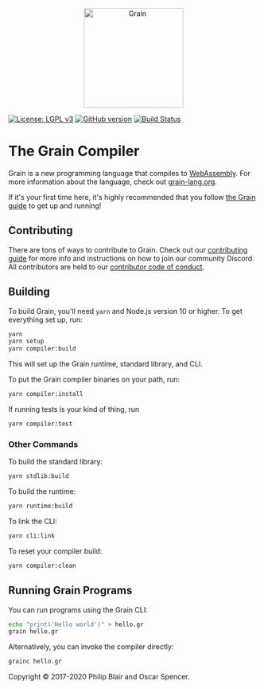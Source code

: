 <div align="center">
    <a href="https://grain-lang.org/">
        <img src="https://raw.githubusercontent.com/grain-lang/grain/master/grain_shorthand_color.png" alt="Grain" height="200" />
    </a>
</div>

[![License: LGPL v3](https://img.shields.io/badge/License-LGPL%20v3-blue.svg)](https://www.gnu.org/licenses/lgpl-3.0)
[![GitHub version](https://badge.fury.io/gh/grain-lang%2Fgrain.svg)](https://badge.fury.io/gh/grain-lang%2Fgrain)
[![Build Status](https://travis-ci.org/grain-lang/grain.svg?branch=master)](https://travis-ci.org/grain-lang/grain)

# The Grain Compiler

Grain is a new programming language that compiles to [WebAssembly](http://webassembly.org/). For more information about the language, check out [grain-lang.org](https://grain-lang.org/).

If it's your first time here, it's highly recommended that you follow [the Grain guide](https://grain-lang.org/guide) to get up and running!

## Contributing

There are tons of ways to contribute to Grain. Check out our [contributing guide](https://github.com/grain-lang/grain/blob/master/CONTRIBUTING.md) for more info and instructions on how to join our community Discord. All contributors are held to our [contributor code of conduct](https://github.com/grain-lang/grain/blob/master/CODE_OF_CONDUCT.md).

## Building

To build Grain, you'll need `yarn` and Node.js version 10 or higher. To get everything set up, run:

```bash
yarn
yarn setup
yarn compiler:build
```

This will set up the Grain runtime, standard library, and CLI.

To put the Grain compiler binaries on your path, run:

```bash
yarn compiler:install
```

If running tests is your kind of thing, run

```bash
yarn compiler:test
```

### Other Commands

To build the standard library:

```bash
yarn stdlib:build
```

To build the runtime:

```bash
yarn runtime:build
```

To link the CLI:

```bash
yarn cli:link
```

To reset your compiler build:

```bash
yarn compiler:clean
```

## Running Grain Programs

You can run programs using the Grain CLI:

```bash
echo "print('Hello world')" > hello.gr
grain hello.gr
```

Alternatively, you can invoke the compiler directly:

```bash
grainc hello.gr
```

Copyright ©️ 2017-2020 Philip Blair and Oscar Spencer.

